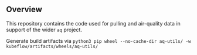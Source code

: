 ## Overview

This repository contains the code used for pulling and air-quality data in support of the wider `aq` project. 

Generate build artifacts via ```python3 pip wheel --no-cache-dir aq-utils/ -w kubeflow/artifacts/wheels/aq-utils/```
